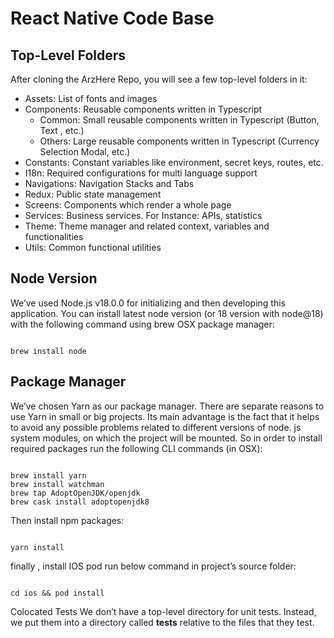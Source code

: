 # React Native Code Base

## Top-Level Folders

After cloning the ArzHere Repo, you will see a few top-level folders in it:
+ Assets: List of fonts and images
+ Components: Reusable components written in Typescript
  + Common: Small reusable components written in Typescript (Button, Text , etc.)
  +  Others: Large reusable components written in Typescript (Currency Selection Modal, etc.)
+ Constants: Constant variables like environment, secret keys, routes, etc. 
+ I18n: Required configurations for multi language support
+ Navigations: Navigation Stacks and Tabs
+ Redux: Public state management
+ Screens: Components which render a whole page
+ Services: Business services. For Instance: APIs, statistics 
+ Theme: Theme manager and related context, variables and functionalities
+ Utils: Common functional utilities

## Node Version
We’ve used Node.js v18.0.0 for initializing and then developing this application. You can install latest node version (or 18 version with node@18) with the following command using brew OSX package manager:

<pre><code>
brew install node
</code></pre>

## Package Manager
We’ve chosen Yarn as our package manager. There are separate reasons to use Yarn in small or big projects. Its main advantage is the fact that it helps to avoid any possible problems related to different versions of node. js system modules, on which the project will be mounted.
So in order to install required packages run the following CLI commands (in OSX):

<pre><code>
brew install yarn
brew install watchman
brew tap AdoptOpenJDK/openjdk
brew cask install adoptopenjdk8
</code></pre>

Then install npm packages:
<pre><code>
yarn install
</code></pre>

finally , install IOS pod run below command in project’s source folder:

<pre><code>
cd ios && pod install
</code></pre>

Colocated Tests
We don’t have a top-level directory for unit tests. Instead, we put them into a directory called __tests__ relative to the files that they test.
